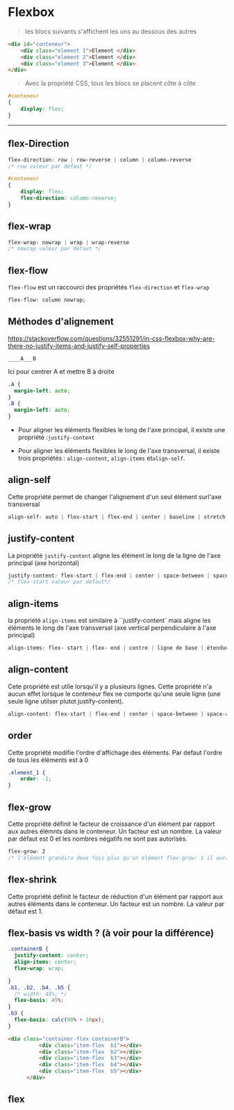 # Flexbox

> les blocs suivants s'affichent les uns au dessous des autres

````html
<div id="conteneur">
    <div class="element 1">Element </div>
    <div class="element 2">Element </div>
    <div class="element 3">Element </div>
</div>
````

> Avec la propriété CSS, tous les blocs se placent côte à côte

````CSS
#conteneur
{
    display: flex;
}
````

---

## flex-Direction

````css
flex-direction: row | row-reverse | column | column-reverse
/* row valeur par defaut */
````

````css
#conteneur
{
    display: flex;
    flex-direction: column-reverse;
}
````

## flex-wrap

````css
flex-wrap: nowrap | wrap | wrap-reverse
/* nowrap valeur par defaut */
````

## flex-flow

``flex-flow`` est un raccourci des propriétés ``flex-direction`` et ``flex-wrap``

````css
flex-flow: column nowrap;
````

## Méthodes d'alignement

<https://stackoverflow.com/questions/32551291/in-css-flexbox-why-are-there-no-justify-items-and-justify-self-properties>

`____A___B`

Ici pour centrer A et mettre B à droite

```css
.A {
  margin-left: auto;
}
.B {
  margin-left: auto;
}
````

- Pour aligner les éléments flexibles le long de l'axe principal, il existe une propriété :`justify-content`

- Pour aligner les éléments flexibles le long de l'axe transversal, il existe trois propriétés : `align-content`, `align-items` et`align-self`.

## align-self

Cette propriété permet de changer l'alignement d'un seul élément surl'axe transversal

````css
align-self: auto | flex-start | flex-end | center | baseline | stretch
````

## justify-content

La propriété `justify-content` aligne les élément le long de la ligne de l'axe principal (axe horizontal)

````css
justify-content: flex-start | flex-end | center | space-between | space-around
/* flex-start valeur par defaut*/
````

## align-items

la propriété `align-items` est similaire à ``justify-content` mais aligne les éléments le long de l'axe transversal (axe vertical perpendiculaire à l'axe principal)

````css
align-items: flex- start | flex- end | centre | ligne de base | étendue
````

## align-content

Cete propriété est utile lorsqu'il y a plusieurs lignes. Cette propriété n'a aucun effet lorsque le conteneur flex ne comporte qu'une seule ligne (une seule ligne utilser plutot justify-content).

````css
align-content: flex-start | flex-end | center | space-between | space-around | stretch
````

## order

Cette propriété modifie l'ordre d'affichage des éléments. Par defaut l'ordre de tous les éléments est à 0

````css
.element_1 {
    order: -1;
}
````

## flex-grow

Cette propriété définit le facteur de croissance d'un élément par rapport aux autres élémnts dans le conteneur. Un facteur est un nombre. La valeur par défaut est 0 et les nombres négatifs ne sont pas autorisés.

````css
flex-grow: 2
/* l'élément grandira deux fois plus qu'un élément flex-grow: 1 il aura deux fois plus d'espace */
````

## flex-shrink

Cette propriété définit le facteur de réduction d'un élément par rapport aux autres éléments dans le conteneur. Un facteur est un nombre. La valeur par défaut est 1.

## flex-basis vs width ? (à voir pour la différence)

````css
.containerB {
  justify-content: center;
  align-items: center;
  flex-wrap: wrap;

}
.b1, .b2, .b4, .b5 {
  /* width: 45%; */
  flex-basis: 45%;
}
.b3 {
  flex-basis: calc(90% + 10px);
}
````

````html
<div class="container-flex containerB">
          <div class="item-flex  b1"></div>
          <div class="item-flex  b2"></div>
          <div class="item-flex  b3"></div>
          <div class="item-flex  b4"></div>
          <div class="item-flex  b5"></div>
      </div>
````

## flex
